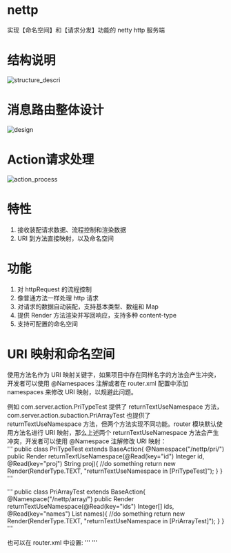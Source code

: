 # nettp
实现【命名空间】和【请求分发】功能的 netty http 服务端
  
  
# 结构说明
![structure_descri](https://github.com/cyfonly/nettp/blob/master/nettp-server/src/main/resources/pictures/structure_descri.png "structure_descri.png")  
  
  
# 消息路由整体设计  
![design](https://github.com/cyfonly/nettp/blob/master/nettp-server/src/main/resources/pictures/design.png "design.png")
  
  
# Action请求处理
![action_process](https://github.com/cyfonly/nettp/blob/master/nettp-server/src/main/resources/pictures/action_process.png "action_process.png")  

  
# 特性
1. 接收装配请求数据、流程控制和渲染数据
2. URI 到方法直接映射，以及命名空间

  
# 功能
1. 对 httpRequest 的流程控制
2. 像普通方法一样处理 http 请求
3. 对请求的数据自动装配，支持基本类型、数组和 Map
4. 提供 Render 方法渲染并写回响应，支持多种 content-type
5. 支持可配置的命名空间
  
  
# URI 映射和命名空间
使用方法名作为 URI 映射关键字，如果项目中存在同样名字的方法会产生冲突，开发者可以使用 @Namespaces 注解或者在 router.xml 配置中添加 namespaces 来修改 URI 映射，以规避此问题。  

例如 com.server.action.PriTypeTest 提供了 returnTextUseNamespace 方法，com.server.action.subaction.PriArrayTest 也提供了 returnTextUseNamespace 方法，但两个方法实现不同功能。router 模块默认使用方法名进行 URI 映射，那么上述两个 returnTextUseNamespace 方法会产生冲突，开发者可以使用 @Namespace 注解修改 URI 映射：  
'''
public class PriTypeTest extends BaseAction{
  @Namespace("/nettp/pri/")
  public Render returnTextUseNamespace(@Read(key="id") Integer id, @Read(key="proj") String proj){
    //do something
    return new Render(RenderType.TEXT, "returnTextUseNamespace in [PriTypeTest]");
  }
}
'''    
  
'''
public class PriArrayTest extends BaseAction{
  @Namespace("/nettp/array/")
	public Render returnTextUseNamespace(@Read(key="ids") Integer[] ids, @Read(key="names") List<String> names){
		//do something
		return new Render(RenderType.TEXT, "returnTextUseNamespace in [PriArrayTest]");
	}
}
'''

也可以在 router.xml 中设置:
'''
<namespaces>
  <namespace name="/nettp/pri/" packages="com.server.action.*"></namespace>
  <namespace name="/nettp/array/" packages="com.server.action.subaction"></namespace>
</namespaces>
'''  

